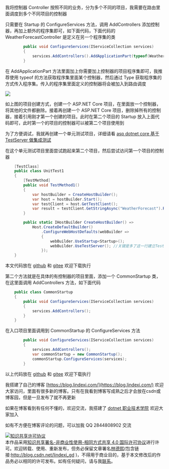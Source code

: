 
我将控制器 Controller 按照不同的业务，分为多个不同的项目，我需要在路由里面调度到多个不同项目的控制器

<!--more-->


<!-- CreateTime:2021/4/23 8:38:57 -->

<!-- 发布 -->

只需要在 Startup 的 ConfigureServices 方法，调用 AddControllers 添加控制器，再加上额外的程序集即可，如下面代码，下面代码的 WeatherForecastController 是定义在另一个程序集的类

```csharp
        public void ConfigureServices(IServiceCollection services)
        {
            services.AddControllers().AddApplicationPart(typeof(WeatherForecastController).Assembly);
        }
```

在 AddApplicationPart 方法里面加上你需要加上控制器的项目程序集即可，我推荐使用 typeof 的方法获取程序集里面某个控制器，然后通过 Type 获取程序集的方式传入程序集。传入的程序集里面定义的控制器将会被加入到路由调度

<!-- ![](image/ASP.NET Core 引用其他程序集项目里面的 Controller 控制器/ASP.NET Core 引用其他程序集项目里面的 Controller 控制器0.png) -->

![](http://image.acmx.xyz/lindexi%2F202142383937820.jpg)

如上图的项目创建方式，创建一个 ASP.NET Core 项目，在里面放一个控制器，将其他的文件都删除。接着再创建一个 ASP.NET Core 项目，删除掉所有的控制器，接着引用刚才第一个创建的项目。此时在第二个项目的 Startup 放入上面代码即可，此时第一个的项目的控制器可以被第二个项目使用到

为了方便调试，我就再创建一个单元测试项目，详细请看 [asp dotnet core 基于 TestServer 做集成测试](https://blog.lindexi.com/post/asp-dotnet-core-%E5%9F%BA%E4%BA%8E-TestServer-%E5%81%9A%E9%9B%86%E6%88%90%E6%B5%8B%E8%AF%95.html )

在这个单元测试项目里面尝试跑起来第二个项目，然后尝试访问第一个项目的控制器

```csharp
    [TestClass]
    public class UnitTest1
    {
        [TestMethod]
        public void TestMethod1()
        {
            var hostBuilder = CreateHostBuilder();
            var host = hostBuilder.Start();
            var testClient = host.GetTestClient();
            var result = testClient.GetStringAsync("WeatherForecast").Result;
        }

        public static IHostBuilder CreateHostBuilder() =>
            Host.CreateDefaultBuilder()
                .ConfigureWebHostDefaults(webBuilder =>
                {
                    webBuilder.UseStartup<Startup>();
                    webBuilder.UseTestServer(); //关键是多了这一行建立TestServer
                });
    }
```

本文代码放在 [github](https://github.com/lindexi/lindexi_gd/tree/f0b05e03/NoyijoqaqaiLallgewhurna ) 和 [gitee](https://gitee.com/lindexi/lindexi_gd/tree/f0b05e03/NoyijoqaqaiLallgewhurna) 欢迎下载执行

第二个方法就是在具体的有控制器的项目里面，添加一个 CommonStartup 类，在这里面调用 AddControllers 方法，如下面代码

```csharp
    public class CommonStartup
    {
        public void ConfigureServices(IServiceCollection services)
        {
            services.AddControllers();
        }
    }
```

在入口项目里面调用到 CommonStartup 的 ConfigureServices 方法

```csharp
        public void ConfigureServices(IServiceCollection services)
        {
            services.AddControllers();
            var commonStartup = new CommonStartup();
            commonStartup.ConfigureServices(services);
        }
```

以上代码放在 [github](https://github.com/lindexi/lindexi_gd/tree/06498b5f/NoyijoqaqaiLallgewhurna ) 和 [gitee](https://gitee.com/lindexi/lindexi_gd/tree/06498b5f/NoyijoqaqaiLallgewhurna) 欢迎下载执行



我搭建了自己的博客 [https://blog.lindexi.com/](https://blog.lindexi.com/) 欢迎大家访问，里面有很多新的博客。只有在我看到博客写成熟之后才会放在csdn或博客园，但是一旦发布了就不再更新

如果在博客看到有任何不懂的，欢迎交流，我搭建了 [dotnet 职业技术学院](https://t.me/dotnet_campus) 欢迎大家加入

如有不方便在博客评论的问题，可以加我 QQ 2844808902 交流

<a rel="license" href="http://creativecommons.org/licenses/by-nc-sa/4.0/"><img alt="知识共享许可协议" style="border-width:0" src="https://licensebuttons.net/l/by-nc-sa/4.0/88x31.png" /></a><br />本作品采用<a rel="license" href="http://creativecommons.org/licenses/by-nc-sa/4.0/">知识共享署名-非商业性使用-相同方式共享 4.0 国际许可协议</a>进行许可。欢迎转载、使用、重新发布，但务必保留文章署名[林德熙](http://blog.csdn.net/lindexi_gd)(包含链接:http://blog.csdn.net/lindexi_gd )，不得用于商业目的，基于本文修改后的作品务必以相同的许可发布。如有任何疑问，请与我[联系](mailto:lindexi_gd@163.com)。